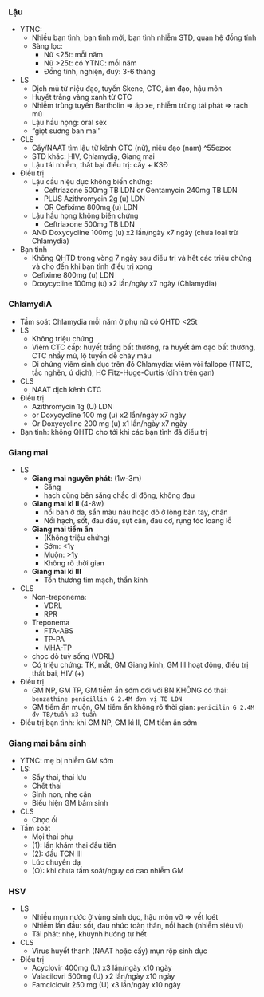 ### Lậu
- YTNC:
	- Nhiều bạn tình, bạn tình mới, bạn tình nhiễm STD, quan hệ đồng tính
	- Sàng lọc:
		- Nữ <25t: mỗi năm
		- Nữ >25t: có YTNC: mỗi năm
		- Đồng tính, nghiện, đuỹ: 3-6 tháng
- LS
	- Dịch mủ từ niệu đạo, tuyến Skene, CTC, âm đạo, hậu môn
	- Huyết trắng vàng xanh từ CTC
	- Nhiễm trùng tuyến Bartholin => áp xe, nhiễm trùng tái phát => rạch mủ
	- Lậu hầu họng: oral sex
	- “giọt sương ban mai”
- CLS
	- Cấy/NAAT tìm lậu từ kênh CTC (nữ), niệu đạo (nam) ^55ezxx
	- STD khác: HIV, Chlamydia, Giang mai
	- Lậu tái nhiễm, thất bại điều trị: cấy + KSĐ
- Điều trị
	- Lậu cầu niệu dục không biến chứng:
		- Ceftriazone 500mg TB LDN or Gentamycin 240mg TB LDN 
		- PLUS Azithromycin 2g (u) LDN
		- OR Cefixime 800mg (u) LDN
	- Lậu hầu họng không biến chứng
		- Ceftriaxone 500mg TB LDN
	- AND Doxycycline 100mg (u) x2 lần/ngày x7 ngày (chưa loại trừ Chlamydia)
- Bạn tình
	- Không QHTD trong vòng 7 ngày sau điều trị và hết các triệu chứng và cho đến khi bạn tình điều trị xong
	- Cefixime 800mg (u) LDN
	- Doxycycline 100mg (u) x2 lần/ngày x7 ngày (Chlamydia)
### ChlamydiA
- Tầm soát Chlamydia mỗi năm ở phụ nữ có QHTD <25t
- LS
	- Không triệu chứng
	- Viêm CTC cấp: huyết trắng bất thường, ra huyết âm đạo bất thường, CTC nhầy mủ, lộ tuyến dễ chảy máu
	- Di chứng viêm sinh dục trên đó Chlamydia: viêm vòi fallope (TNTC, tắc nghẽn, ứ dịch), HC Fitz-Huge-Curtis (dính trên gan)
- CLS
	- NAAT dịch kênh CTC
- Điều trị
	- Azithromycin 1g (U) LDN
	- or Doxycycline 100 mg (u) x2 lần/ngày x7 ngày
	- Or Doxycycline 200 mg (u) x1 lần/ngày x7 ngày
- Bạn tình: không QHTD cho tới khi các bạn tình đã điều trị
### Giang mai
- LS
	- **Giang mai nguyên phát**: (1w-3m)
		- Săng
		- hach cùng bên săng chắc di động, không đau
	- **Giang mai kì II** (4-8w)
		- nổi ban ở da, sẩn màu nâu hoặc đỏ ở lòng bàn tay, chân
		- Nổi hạch, sốt, đau đầu, sụt cân, đau cơ, rụng tóc loang lỗ
	- **Giang mai tiềm ẩn**
		- (Không triệu chứng)
		- Sớm: <1y
		- Muộn: >1y
		- Không rõ thời gian
	- **Giang mai kì III**
		- Tổn thương tim mạch, thần kinh
- CLS
	- Non-treponema:
		- VDRL
		- RPR
	- Treponema
		- FTA-ABS
		- TP-PA
		- MHA-TP
	- chọc dò tuỳ sống (VDRL)
	- Có triệu chứng: TK, mắt, GM Giang kinh, GM III hoạt động, điều trị thất bại, HIV (+)
- Điều trị
	- GM NP, GM TP, GM tiềm ẩn sớm đới với BN KHÔNG có thai: `benzathine penicillin G 2.4M đơn vị TB LDN`
	- GM tiềm ẩn muộn, GM tiềm ẩn không rõ thời gian: `penicilin G 2.4M đv TB/tuần x3 tuần`
- Điều trị bạn tình: khi GM NP, GM kì II, GM tiềm ẩn sớm



### Giang mai bẩm sinh
- YTNC: mẹ bị nhiễm GM sớm
- LS:
	- Sẩy thai, thai lưu
	- Chết thai
	- Sinh non, nhẹ cân
	- Biểu hiện GM bẩm sinh
- CLS
	- Chọc ối
- Tầm soát
	- Mọi thai phụ
	- (1): lần khám thai đầu tiên
	- (2): đầu TCN III
	- Lúc chuyển dạ
	- (O): khi chưa tầm soát/nguy cơ cao nhiễm GM


### HSV
- LS
	- Nhiều mụn nước ở vùng sinh dục, hậu môn vỡ => vết loét
	- Nhiễm lần đầu: sốt, đau nhức toàn thân, nổi hạch (nhiễm siêu vi)
	- Tái phát: nhẹ, khuynh hướng tự hết
- CLS
	- Virus huyết thanh (NAAT hoặc cấy) mụn rộp sinh dục
- Điều trị
	- Acyclovir 400mg (U) x3 lần/ngày x10 ngày
	- Valacilovri 500mg (U) x2 lần/ngày x10 ngày
	- Famciclovir 250 mg (U) x3 lần/ngày x10 ngày